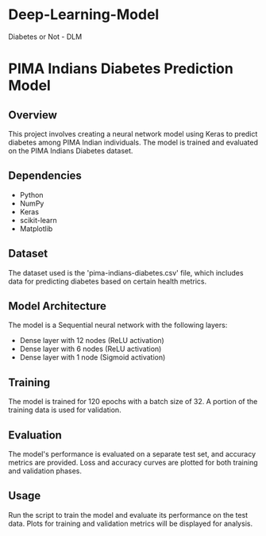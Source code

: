# Deep-Learning-Model
Diabetes or Not - DLM

# PIMA Indians Diabetes Prediction Model

## Overview
This project involves creating a neural network model using Keras to predict diabetes among PIMA Indian individuals. The model is trained and evaluated on the PIMA Indians Diabetes dataset.

## Dependencies
- Python
- NumPy
- Keras
- scikit-learn
- Matplotlib

## Dataset
The dataset used is the 'pima-indians-diabetes.csv' file, which includes data for predicting diabetes based on certain health metrics.

## Model Architecture
The model is a Sequential neural network with the following layers:
- Dense layer with 12 nodes (ReLU activation)
- Dense layer with 6 nodes (ReLU activation)
- Dense layer with 1 node (Sigmoid activation)

## Training
The model is trained for 120 epochs with a batch size of 32. A portion of the training data is used for validation.

## Evaluation
The model's performance is evaluated on a separate test set, and accuracy metrics are provided. Loss and accuracy curves are plotted for both training and validation phases.

## Usage
Run the script to train the model and evaluate its performance on the test data. Plots for training and validation metrics will be displayed for analysis.

